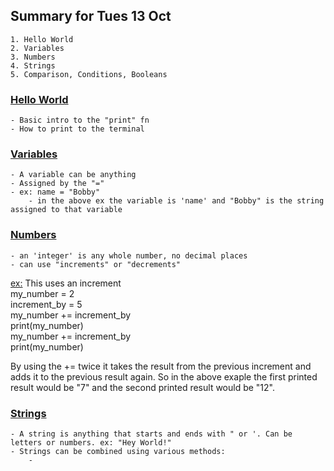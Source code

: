 ## Summary for Tues 13 Oct
    1. Hello World
    2. Variables
    3. Numbers
    4. Strings
    5. Comparison, Conditions, Booleans

### <u>Hello World</u>
    - Basic intro to the "print" fn
    - How to print to the terminal
### <u>Variables</u>
    - A variable can be anything
    - Assigned by the "="
    - ex: name = "Bobby"
        - in the above ex the variable is 'name' and "Bobby" is the string assigned to that variable
### <u>Numbers</u>
    - an 'integer' is any whole number, no decimal places
    - can use "increments" or "decrements"
<u>ex:</u> This uses an increment  
my_number = 2  
increment_by = 5  
my_number += increment_by  
print(my_number)  
my_number += increment_by  
print(my_number)  

By using the += twice it takes the result from the previous increment and adds it to the previous result again. So in the above exaple the first printed result would be "7" and the second printed result would be "12".  
### <u>Strings</u>
    - A string is anything that starts and ends with " or '. Can be letters or numbers. ex: "Hey World!"
    - Strings can be combined using various methods:
        - 